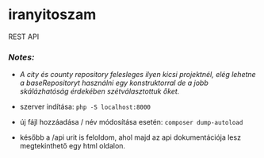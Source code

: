 # iranyitoszam
REST API


### *Notes:*
- *A city és county repository felesleges ilyen kicsi projektnél, elég lehetne a baseRepositoryt használni egy konstruktorral de a jobb skálázhatóság érdekében szétválasztottuk őket.*
- szerver indítása: ``` php -S localhost:8000 ```
- új fájl hozzáadása / név módosítása esetén: ``` composer dump-autoload ```

- később a /api urit is feloldom, ahol majd az api dokumentációja lesz megtekinthető egy html oldalon.